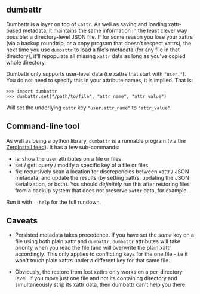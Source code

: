 dumbattr
--------

Dumbattr is a layer on top of `xattr`. As well as saving and loading xattr-based metadata, it maintains the same information in the least clever way possible: a directory-level JSON file. If for some reason you lose your xattrs (via a backup roundtrip, or a copy program that doesn't respect xattrs), the next time you use `dumbattr` to load a file's metadata (for any file in that directory), it'll repopulate all missing `xattr` data as long as you've copied whole directory.

Dumbattr only supports user-level data (i.e xattrs that start with `"user."`). You do not need to specify this in your attribute names, it is implied. That is:

	>>> import dumbattr
	>>> dumbattr.set("/path/to/file", "attr_name", "attr_value")

Will set the underlying `xattr` key `"user.attr_name"` to `"attr_value"`.

Command-line tool
-----------------

As well as being a python library, `dumbattr` is a runnable program (via the [ZeroInstall feed](http://gfxmonk.net/dist/0install/python-dumbattr.xml)). It has a few sub-commands:

 - ls: show the user attributes on a file or files
 - set / get: query / modify a specific key of a file or files
 - fix: recursively scan a location for discrepencies between xattr / JSON metadata, and update the results (by setting xattrs, updating the JSON serialization, or both). You should *definitely* run this after restoring files from a backup system that does not preserve `xattr` data, for example.

Run it with `--help` for the full rundown.

Caveats
-------

 - Persisted metadata takes precedence. If you have set the *same* key on a file using both plain xattr and `dumbattr`, `dumbattr` attributes will take priority when you read the file (and will overwrite the plain xattr accordingly. This only applies to conflicting keys for the one file - i.e it won't touch plain xattrs under a different key for that same file.

 - Obviously, the restore from lost xattrs only works on a per-directory level. If you move just one file and not its containing directory and simultaneously strip its xattr data, then dumbattr can't help you there.

